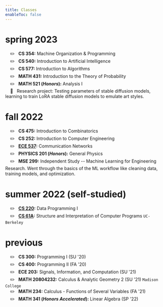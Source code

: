 ```yaml
---
title: Classes
enableToc: false
---
```


<!-- # fall 2023
&nbsp; &nbsp; ✏️ &nbsp; **CS 760:** Machine Learning  
&nbsp; &nbsp; ✏️ &nbsp; **CS 352:** Digital System Fundamentals  
&nbsp; &nbsp; ✏️ &nbsp; **MATH 632 (*Honors*):** Introduction to Stochastic Processes  
&nbsp; &nbsp; ✏️ &nbsp; **ECON 111 (*Honors Accelerated*):** Principles of Economics  
&nbsp; &nbsp; ✏️ &nbsp; **HISTORY 143:** History of Race and Inequality in Urban America

# summer 2023
&nbsp; &nbsp; 💼 &nbsp; SWE Intern at Mandli Communications -->

# spring 2023
&nbsp; &nbsp; ✏️ &nbsp; **CS 354:** Machine Organization & Programming  
&nbsp; &nbsp; ✏️ &nbsp; **CS 540:** Introduction to Artificial Intelligence  
&nbsp; &nbsp; ✏️ &nbsp; **CS 577:** Introduction to Algorithms  
&nbsp; &nbsp; ✏️ &nbsp; **MATH 431:** Introduction to the Theory of Probability  
&nbsp; &nbsp; ✏️ &nbsp; **MATH 521 (*Honors*):** Analysis I  
&nbsp; &nbsp; 🔬 &nbsp; Research project: Testing parameters of stable diffusion models, learning to train LoRA stable diffusion models to emulate art styles. 

# fall 2022
&nbsp; &nbsp; ✏️ &nbsp; **CS 475:** Introduction to Combinatorics  
&nbsp; &nbsp; ✏️ &nbsp; **CS 252:** Introduction to Computer Engineering  
&nbsp; &nbsp; ✏️ &nbsp; **[ECE 537](/ece537):** Communication Networks  
&nbsp; &nbsp; ✏️ &nbsp; **PHYSICS 201 (*Honors*):** General Physics  
&nbsp; &nbsp; ✏️ &nbsp; **MSE 299:** Independent Study -- Machine Learning for Engineering Research. Went through the basics of the ML workflow like cleaning data, training models, and optimization.

# summer 2022 (self-studied)
&nbsp; &nbsp; ✏️ &nbsp; **[CS 220](/notes/cs220):** Data Programming I  
&nbsp; &nbsp; ✏️ &nbsp; **[CS 61A](/notes/cs61a):** Structure and Interpretation of Computer Programs `UC-Berkeley`  

# previous
&nbsp; &nbsp; ✏️ &nbsp; **CS 300:** Programming I (SU '20)  
&nbsp; &nbsp; ✏️ &nbsp; **CS 400:** Programming II (FA '20)  
&nbsp; &nbsp; ✏️ &nbsp; **ECE 203:** Signals, Information, and Computation (SU '21)  
&nbsp; &nbsp; ✏️ &nbsp; **MATH 20804232:** Calculus & Analytic Geometry 2 (SU '21) `Madison College`  
&nbsp; &nbsp; ✏️ &nbsp; **MATH 234:** Calculus - Functions of Several Variables (FA '21)  
&nbsp; &nbsp; ✏️ &nbsp; **MATH 341 (*Honors Accelerated*):** Linear Algebra (SP '22)
